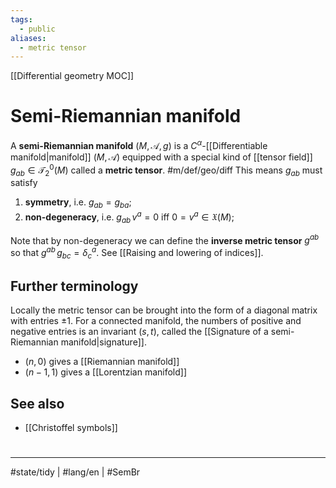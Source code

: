 ```yaml
---
tags:
  - public
aliases:
  - metric tensor
---
```

[[Differential geometry MOC]]
# Semi-Riemannian manifold

A **semi-Riemannian manifold** $(M, \mathscr{A},g)$ is a $C^\alpha$-[[Differentiable manifold|manifold]] $(M, \mathscr{A})$ equipped with a special kind of [[tensor field]] $g_{ab} \in \mathcal{T}^0_{2}(M)$ called a **metric tensor**. #m/def/geo/diff 
This means $g_{ab}$ must satisfy

1. **symmetry**, i.e. $g_{ab} = g_{ba}$;
2. **non-degeneracy**, i.e. $g_{ab} \, v^a = 0$ iff $0 = v^a \in \mathfrak{X}(M)$;

Note that by non-degeneracy we can define the **inverse metric tensor** $g^{ab}$ so that $g^{ab} \, g_{bc} = \delta^a_{c}$.
See [[Raising and lowering of indices]].

## Further terminology

Locally the metric tensor can be brought into the form of a diagonal matrix with entries $\pm 1$.
For a connected manifold,
the numbers of positive and negative entries is an invariant $(s,t)$, called the [[Signature of a semi-Riemannian manifold|signature]].

- $(n, 0)$ gives a [[Riemannian manifold]]
- $(n-1,1)$ gives a [[Lorentzian manifold]]

## See also

- [[Christoffel symbols]]

#
---
#state/tidy | #lang/en | #SemBr
